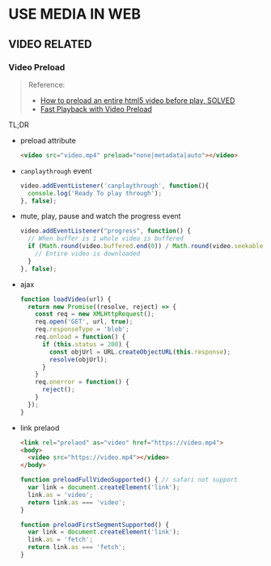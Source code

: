 # USE MEDIA IN WEB
## VIDEO RELATED
### Video Preload
> Reference:
> - [How to preload an entire html5 video before play, SOLVED](http://dinbror.dk/blog/how-to-preload-entire-html5-video-before-play-solved/)
> - [Fast Playback with Video Preload
](https://developers.google.com/web/fundamentals/media/fast-playback-with-video-preload)

TL;DR
  
- preload attribute
  ```html
  <video src="video.mp4" preload="none|metadata|auto"></video>
  ```
- `canplaythrough` event
  ```js
  video.addEventListener('canplaythrough', function(){
    console.log('Ready To play through');
  }, false);
  ```
- mute, play, pause and watch the progress event
  ```js
  video.addEventListener("progress", function() {
    // When buffer is 1 whole video is buffered
    if (Math.round(video.buffered.end(0)) / Math.round(video.seekable.end(0)) === 1) {
      // Entire video is downloaded
    }
  }, false);
  ```
- ajax
  ```js
  function loadVideo(url) {
    return new Promise((resolve, reject) => {
      const req = new XMLHttpRequest();
      req.open('GET', url, true);
      req.responseType = 'blob';
      req.onload = function() {
        if (this.status = 200) {
          const objUrl = URL.createObjectURL(this.response);
          resolve(objUrl);
        }
      }
      req.onerror = function() {
        reject();
      }
    });
  }
  ```
- link prelaod
  ```html
  <link rel="prelaod" as="video" href="https://video.mp4">
  <body>
    <video src="https://video.mp4"></video>
  </body>
  ```
  ```js
  function preloadFullVideoSupported() { // safari not support
    var link = document.createElement('link');
    link.as = 'video';
    return link.as === 'video';
  }

  function preloadFirstSegmentSupported() {
    var link = document.createElement('link');
    link.as = 'fetch';
    return link.as === 'fetch';
  }
  ```